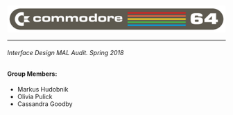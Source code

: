 ![Commodore 64 Audit](img/64.png)
****
###### Interface Design MAL Audit. Spring 2018

#### Group Members:

* Markus Hudobnik
* Olivia Pulick
* Cassandra Goodby
